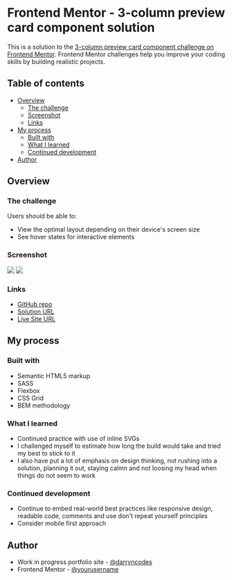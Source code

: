 # Frontend Mentor - 3-column preview card component solution

This is a solution to the [3-column preview card component challenge on Frontend Mentor](https://www.frontendmentor.io/challenges/3column-preview-card-component-pH92eAR2-). Frontend Mentor challenges help you improve your coding skills by building realistic projects.

## Table of contents

-   [Overview](#overview)
    -   [The challenge](#the-challenge)
    -   [Screenshot](#screenshot)
    -   [Links](#links)
-   [My process](#my-process)
    -   [Built with](#built-with)
    -   [What I learned](#what-i-learned)
    -   [Continued development](#continued-development)
-   [Author](#author)

## Overview

### The challenge

Users should be able to:

-   View the optimal layout depending on their device's screen size
-   See hover states for interactive elements

### Screenshot

![](./desktop-screenshot.jpg)
![](./mobile-screenshot.jpg)

### Links

-   [GitHub repo](https://github.com/darryncodes/3-column-preview-card)
-   [Solution URL](https://darryncodes.github.io/3-column-preview-card/)
-   [Live Site URL](https://www.darryncodes.co.uk/pages/3-column-preview-card.html)

## My process

### Built with

-   Semantic HTML5 markup
-   SASS
-   Flexbox
-   CSS Grid
-   BEM methodology

### What I learned

-   Continued practice with use of inline SVGs
-   I challenged myself to estimate how long the build would take and tried my best to stick to it
-   I also have put a lot of emphasis on design thinking, not rushing into a solution, planning it out, staying calmn and not loosing my head when things do not seem to work

### Continued development

-   Continue to embed real-world best practices like responsive design, readable code, comments and use don't repeat yourself principles
-   Consider mobile first approach

## Author

-   Work in progress portfolio site - [@darryncodes](https://www.darryncodes.co.uk/)
-   Frontend Mentor - [@yourusername](https://www.frontendmentor.io/profile/darryncodes)
